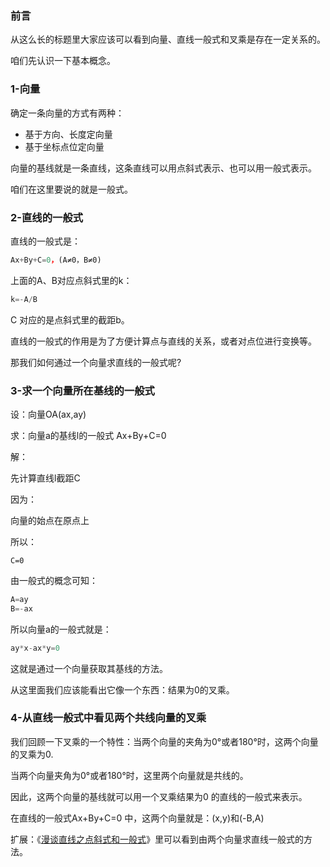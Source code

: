 ### 前言

从这么长的标题里大家应该可以看到向量、直线一般式和叉乘是存在一定关系的。

咱们先认识一下基本概念。



### 1-向量

确定一条向量的方式有两种：

- 基于方向、长度定向量
- 基于坐标点位定向量

向量的基线就是一条直线，这条直线可以用点斜式表示、也可以用一般式表示。

咱们在这里要说的就是一般式。



### 2-直线的一般式

 直线的一般式是： 

```js
Ax+By+C=0，(A≠0，B≠0) 
```

上面的A、B对应点斜式里的k：

```js
k=-A/B
```

C 对应的是点斜式里的截距b。

直线的一般式的作用是为了方便计算点与直线的关系，或者对点位进行变换等。

那我们如何通过一个向量求直线的一般式呢?



### 3-求一个向量所在基线的一般式

设：向量OA(ax,ay)

求：向量a的基线l的一般式 Ax+By+C=0

解：

先计算直线l截距C

因为：

向量的始点在原点上

所以：

```
C=0
```

由一般式的概念可知：

```js
A=ay
B=-ax
```

所以向量a的一般式就是：

```js
ay*x-ax*y=0
```

这就是通过一个向量获取其基线的方法。

从这里面我们应该能看出它像一个东西：结果为0的叉乘。



### 4-从直线一般式中看见两个共线向量的叉乘

我们回顾一下叉乘的一个特性：当两个向量的夹角为0°或者180°时，这两个向量的叉乘为0.

当两个向量夹角为0°或者180°时，这里两个向量就是共线的。

因此，这两个向量的基线就可以用一个叉乘结果为0 的直线的一般式来表示。

在直线的一般式Ax+By+C=0 中，这两个向量就是：(x,y)和(-B,A)



扩展：《[漫谈直线之点斜式和一般式](http://yxyy.name/blog/md.html?ossName=16075685641638943549305303744.md&title=%E6%BC%AB%E8%B0%88%E7%9B%B4%E7%BA%BF%E4%B9%8B%E7%82%B9%E6%96%9C%E5%BC%8F%E5%92%8C%E4%B8%80%E8%88%AC%E5%BC%8F)》里可以看到由两个向量求直线一般式的方法。





